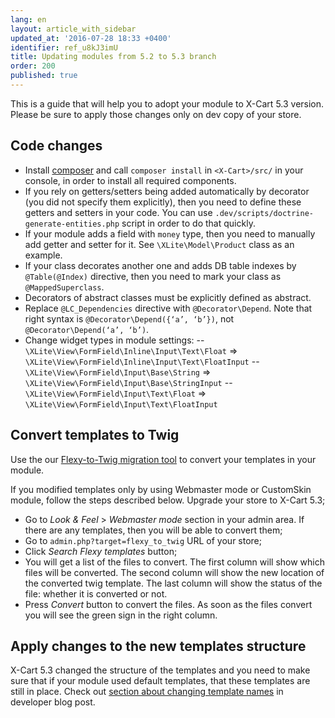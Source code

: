 ```yaml
---
lang: en
layout: article_with_sidebar
updated_at: '2016-07-28 18:33 +0400'
identifier: ref_u8kJ3imU
title: Updating modules from 5.2 to 5.3 branch
order: 200
published: true
---
```

This is a guide that will help you to adopt your module to X-Cart 5.3 version. Please be sure to apply those changes only on dev copy of your store.

## Code changes
- Install [composer](https://getcomposer.org/download/ "Migrating modules to X-Cart 5.3") and call `composer install` in `<X-Cart>/src/` in your console, in order to install all required components.
- If you rely on getters/setters being added automatically by decorator (you did not specify them explicitly), then you need to define these getters and setters in your code. You can use `.dev/scripts/doctrine-generate-entities.php` script in order to do that quickly.
- If your module adds a field with `money` type, then you need to manually add getter and setter for it. See `\XLite\Model\Product` class as an example.
- If your class decorates another one and adds DB table indexes by `@Table(@Index)` directive, then you need to mark your class as `@MappedSuperclass`.
- Decorators of abstract classes must be explicitly defined as abstract.
- Replace `@LC_Dependencies` directive with `@Decorator\Depend`. Note that right syntax is `@Decorator\Depend({‘a’, ‘b’})`, not `@Decorator\Depend(‘a’, ‘b’)`.
- Change widget types in module settings:
-- `\XLite\View\FormField\Inline\Input\Text\Float` => `\XLite\View\FormField\Inline\Input\Text\FloatInput`
-- `\XLite\View\FormField\Input\Base\String` => `\XLite\View\FormField\Input\Base\StringInput`
-- `\XLite\View\FormField\Input\Text\Float` => `\XLite\View\FormField\Input\Text\FloatInput`

## Convert templates to Twig
Use the our [Flexy-to-Twig migration tool](http://xcart.github.io/flexy-to-twig/ "Migrating modules to X-Cart 5.3") to convert your templates in your module.

If you modified templates only by using Webmaster mode or CustomSkin module, follow the steps described below.
Upgrade your store to X-Cart 5.3;
- Go to _Look & Feel_ > _Webmaster mode_ section in your admin area. If there are any templates, then you will be able to convert them;
- Go to `admin.php?target=flexy_to_twig` URL of your store;
- Click _Search Flexy templates_ button;
- You will get a list of the files to convert. The first column will show which files will be converted. The second column will show the new location of the converted twig template. The last column will show the status of the file: whether it is converted or not.
- Press _Convert_ button to convert the files. As soon as the files convert you will see the green sign in the right column.

## Apply changes to the new templates structure
X-Cart 5.3 changed the structure of the templates and you need to make sure that if your module used default templates, that these templates are still in place. Check out [section about changing template names](http://devs.x-cart.com/en/what_is_new/#new-templates-structure "Migrating modules to X-Cart 5.3") in developer blog post.
